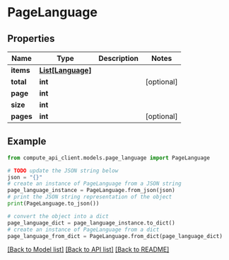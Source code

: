 # PageLanguage


## Properties

Name | Type | Description | Notes
------------ | ------------- | ------------- | -------------
**items** | [**List[Language]**](Language.md) |  | 
**total** | **int** |  | [optional] 
**page** | **int** |  | 
**size** | **int** |  | 
**pages** | **int** |  | [optional] 

## Example

```python
from compute_api_client.models.page_language import PageLanguage

# TODO update the JSON string below
json = "{}"
# create an instance of PageLanguage from a JSON string
page_language_instance = PageLanguage.from_json(json)
# print the JSON string representation of the object
print(PageLanguage.to_json())

# convert the object into a dict
page_language_dict = page_language_instance.to_dict()
# create an instance of PageLanguage from a dict
page_language_from_dict = PageLanguage.from_dict(page_language_dict)
```
[[Back to Model list]](../README.md#documentation-for-models) [[Back to API list]](../README.md#documentation-for-api-endpoints) [[Back to README]](../README.md)


